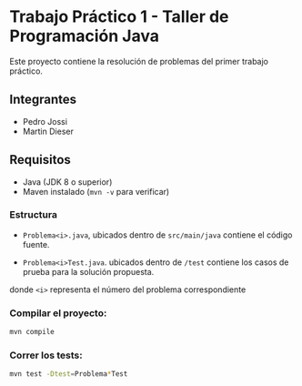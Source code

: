 # Trabajo Práctico 1 - Taller de Programación Java

Este proyecto contiene la resolución de problemas del primer trabajo práctico.

## Integrantes

* Pedro Jossi
* Martin Dieser 


## Requisitos

- Java (JDK 8 o superior)
- Maven instalado (`mvn -v` para verificar)

### Estructura 


* `Problema<i>.java`,  ubicados dentro de `src/main/java` contiene el código fuente. 

* `Problema<i>Test.java`. ubicados dentro de `/test` contiene los casos de prueba para la solución propuesta.

donde `<i>` representa el número del problema correspondiente

### Compilar el proyecto:

```bash
mvn compile
```

### Correr los tests:

```bash
mvn test -Dtest=Problema*Test
```




